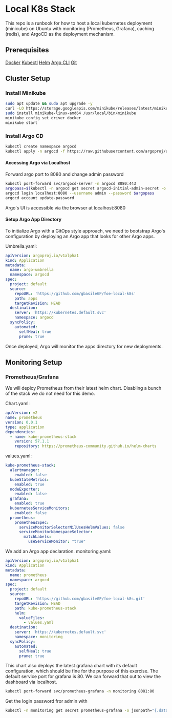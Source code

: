 # Local K8s Stack

This repo is a runbook for how to host a local kubernetes deployment (minicube) on Ubuntu with monitoring (Prometheus, Grafana), caching (redis), and ArgoCD as the deployment mechanism. 

## Prerequisites 
[Docker](https://www.docker.com/)
[Kubectl](https://kubernetes.io/docs/tasks/tools/install-kubectl-linux/)
[Helm](https://helm.sh/docs/intro/install/)
[Argo CLI](https://argo-workflows.readthedocs.io/en/latest/walk-through/argo-cli/)
[Git](https://git-scm.com/downloads)

## Cluster Setup

### Install Minikube

```bash
sudo apt update && sudo apt upgrade -y
curl -LO https://storage.googleapis.com/minikube/releases/latest/minikube-linux-amd64
sudo install minikube-linux-amd64 /usr/local/bin/minikube
minikube config set driver docker
minikube start 
```

### Install Argo CD

```bash
kubectl create namespace argocd
kubectl apply -n argocd -f https://raw.githubusercontent.com/argoproj/argo-cd/stable/manifests/install.yaml
```

#### Accessing Argo via Localhost

Forward argo port to 8080 and change admin password

```bash
kubectl port-forward svc/argocd-server -n argocd 8080:443
argopass=$(kubectl -n argocd get secret argocd-initial-admin-secret -o jsonpath="{.data.password}" | base64 -d)
argocd login localhost:8080 --username admin --password $argopass
argocd account update-password
```

Argo's UI is accessible via the browser at localhost:8080

#### Setup Argo App Directory

To initialize Argo with a GitOps style approach, we need to bootstrap Argo's configuration by deploying an Argo app that looks for other Argo apps.

Umbrella.yaml:
```yaml
apiVersion: argoproj.io/v1alpha1
kind: Application
metadata:
  name: argo-umbrella
  namespace: argocd
spec:
  project: default
  source:
    repoURL: 'https://github.com/gbasileGP/foe-local-k8s'
    path: apps
    targetRevision: HEAD
  destination:
    server: 'https://kubernetes.default.svc'
    namespace: argocd
  syncPolicy:
    automated:
      selfHeal: true
      prune: true

```

Once deployed, Argo will monitor the apps directory for new deployments.

## Monitoring Setup

### Prometheus/Grafana

We will deploy Prometheus from their latest helm chart. Disabling a bunch of the stack we do not need for this demo. 

Chart.yaml:
```yaml
apiVersion: v2
name: prometheus
version: 0.0.1
type: application
dependencies:
  - name: kube-prometheus-stack
    version: 57.1.1
    repository: https://prometheus-community.github.io/helm-charts
```

values.yaml:
```yaml
kube-prometheus-stack:
  alertmanager:
    enabled: false
  kubeStateMetrics:
    enabled: true
  nodeExporter:
    enabled: false
  grafana:
    enabled: true
  kubernetesServiceMonitors:
    enabled: false
  prometheus:
    prometheusSpec:
      serviceMonitorSelectorNilUsesHelmValues: false
      serviceMonitorNamespaceSelector:
        matchLabels:
          useServiceMonitor: "true"
```

We add an Argo app declaration.
monitoring.yaml:
```yaml
apiVersion: argoproj.io/v1alpha1
kind: Application
metadata:
  name: prometheus
  namespace: argocd
spec:
  project: default
  source:
    repoURL: 'https://github.com/gbasileGP/foe-local-k8s.git'
    targetRevision: HEAD
    path: kube-prometheus-stack
    helm:
      valueFiles:
        - values.yaml
  destination:
    server: 'https://kubernetes.default.svc'
    namespace: monitoring
  syncPolicy:
    automated:
      selfHeal: true
      prune: true
```

This chart also deploys the latest grafana chart with its default configuration, which should be fine for the purpose of this exercise. The default service port for grafana is 80. We can forward that out to view the dashboard via localhost.
```bash
kubectl port-forward svc/prometheus-grafana -n monitoring 8081:80
```

Get the login password fror admin with 
```bash
kubectl -n monitoring get secret prometheus-grafana -o jsonpath="{.data.admin-password}" | base64 -d
```








